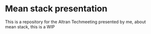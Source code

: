 # Mean stack presentation
This is a repository for the Altran Techmeeting presented by me, about mean stack, this is a WIP
